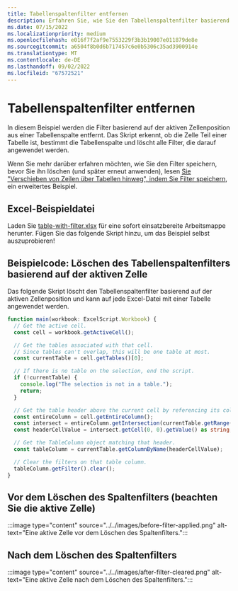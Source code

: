 ```yaml
---
title: Tabellenspaltenfilter entfernen
description: Erfahren Sie, wie Sie den Tabellenspaltenfilter basierend auf der aktiven Zellenposition löschen.
ms.date: 07/15/2022
ms.localizationpriority: medium
ms.openlocfilehash: e016f7f2af9e7553229f3b3b19007e011879de8e
ms.sourcegitcommit: a6504f8b0d6b717457c6e0b5306c35ad3900914e
ms.translationtype: MT
ms.contentlocale: de-DE
ms.lasthandoff: 09/02/2022
ms.locfileid: "67572521"
---
```

# <a name="remove-table-column-filters"></a>Tabellenspaltenfilter entfernen

In diesem Beispiel werden die Filter basierend auf der aktiven Zellenposition aus einer Tabellenspalte entfernt. Das Skript erkennt, ob die Zelle Teil einer Tabelle ist, bestimmt die Tabellenspalte und löscht alle Filter, die darauf angewendet werden.

Wenn Sie mehr darüber erfahren möchten, wie Sie den Filter speichern, bevor Sie ihn löschen (und später erneut anwenden), lesen [Sie "Verschieben von Zeilen über Tabellen hinweg", indem Sie Filter speichern](move-rows-across-tables.md), ein erweitertes Beispiel.

## <a name="sample-excel-file"></a>Excel-Beispieldatei

Laden Sie [table-with-filter.xlsx](table-with-filter.xlsx) für eine sofort einsatzbereite Arbeitsmappe herunter. Fügen Sie das folgende Skript hinzu, um das Beispiel selbst auszuprobieren!

## <a name="sample-code-clear-table-column-filter-based-on-active-cell"></a>Beispielcode: Löschen des Tabellenspaltenfilters basierend auf der aktiven Zelle

Das folgende Skript löscht den Tabellenspaltenfilter basierend auf der aktiven Zellenposition und kann auf jede Excel-Datei mit einer Tabelle angewendet werden.

```TypeScript
function main(workbook: ExcelScript.Workbook) {
  // Get the active cell.
  const cell = workbook.getActiveCell();

  // Get the tables associated with that cell.
  // Since tables can't overlap, this will be one table at most.
  const currentTable = cell.getTables()[0];

  // If there is no table on the selection, end the script.
  if (!currentTable) {
    console.log("The selection is not in a table.");
    return;
  }

  // Get the table header above the current cell by referencing its column.
  const entireColumn = cell.getEntireColumn();
  const intersect = entireColumn.getIntersection(currentTable.getRange());
  const headerCellValue = intersect.getCell(0, 0).getValue() as string;

  // Get the TableColumn object matching that header.
  const tableColumn = currentTable.getColumnByName(headerCellValue);

  // Clear the filters on that table column.
  tableColumn.getFilter().clear();
}
```

## <a name="before-clearing-column-filter-notice-the-active-cell"></a>Vor dem Löschen des Spaltenfilters (beachten Sie die aktive Zelle)

:::image type="content" source="../../images/before-filter-applied.png" alt-text="Eine aktive Zelle vor dem Löschen des Spaltenfilters.":::

## <a name="after-clearing-column-filter"></a>Nach dem Löschen des Spaltenfilters

:::image type="content" source="../../images/after-filter-cleared.png" alt-text="Eine aktive Zelle nach dem Löschen des Spaltenfilters.":::
